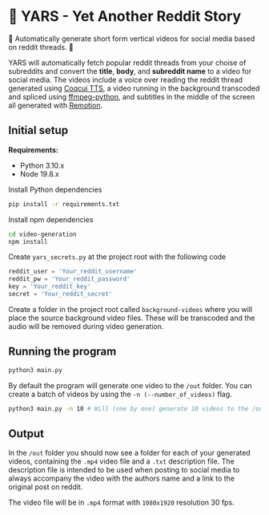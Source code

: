 #  🤖 YARS - Yet Another Reddit Story

👀 Automatically generate short form vertical videos for social media based on reddit threads. 👀

YARS will automatically fetch popular reddit threads from your choise of subreddits and convert the **title**, **body**, and **subreddit name** to a video for social media. The videos include a voice over reading the reddit thread generated using [Coqcui TTS](https://github.com/coqui-ai/TTS), a video running in the background transcoded and spliced using [ffmpeg-python](https://github.com/kkroening/ffmpeg-python), and subtitles in the middle of the screen all generated with [Remotion](https://github.com/remotion-dev/remotion).

## Initial setup

**Requirements:**
- Python 3.10.x
- Node 19.8.x

Install Python dependencies
```bash
pip install -r requirements.txt
```

Install npm dependencies
```bash
cd video-generation
npm install
```

Create `yars_secrets.py` at the project root with the following code
```JavaScript
reddit_user = 'Your_reddit_username'
reddit_pw = 'Your_reddit_password'
key = 'Your_reddit_key'
secret = 'Your_reddit_secret'
```

Create a folder in the project root called `background-videos` where you will place the source background video files. These will be transcoded and the audio will be removed during video generation.
## Running the program

```bash
python3 main.py
```

By default the program will generate one video to the `/out` folder. You can create a batch of videos by using the `-n (--number_of_videos)` flag.
```bash
python3 main.py -n 10 # Will (one by one) generate 10 videos to the /out folder
```

## Output

In the `/out` folder you should now see a folder for each of your generated videos, containing the `.mp4` video file and a `.txt` description file. The description file is intended to be used when posting to social media to always accompany the video with the authors name and a link to the original post on reddit.

The video file will be in `.mp4` format with `1080x1920` resolution 30 fps.
